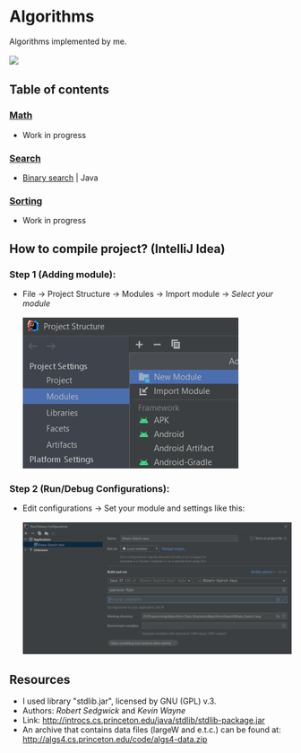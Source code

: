 # Algorithms
Algorithms implemented by me.<br><br>
![](https://img.shields.io/badge/Code-Java-informational?style=flat-square&logo=Java&logoColor=white&color=5194f0)

## Table of contents
### [Math](https://github.com/xairaven/Algorithms-Data-Structures/tree/main/Algorithms/Math)
- <a>Work in progress</a>
### [Search](https://github.com/xairaven/Algorithms-Data-Structures/tree/main/Algorithms/Search)
- <a href = "https://github.com/xairaven/Algorithms-Data-Structures/tree/main/Algorithms/Search/Binary-Search-Java">Binary search</a> | Java
### [Sorting](https://github.com/xairaven/Algorithms-Data-Structures/tree/main/Algorithms/Sorting)
- <a>Work in progress</a>

## How to compile project? (IntelliJ Idea)
### Step 1 (Adding module):
- File -> Project Structure -> Modules -> Import module -> *Select your module*<br><br>
<img src = "resources/step1.png"></img>
### Step 2 (Run/Debug Configurations):
- Edit configurations -> Set your module and settings like this:<br><br>
<img src = "resources/step2.png"></img>

## Resources
- I used library "stdlib.jar", licensed by GNU (GPL) v.3.<br>
- Authors: *Robert Sedgwick* and *Kevin Wayne*<br>
- Link: http://introcs.cs.princeton.edu/java/stdlib/stdlib-package.jar
- An archive that contains data files (largeW and e.t.c.) can be found at: http://algs4.cs.princeton.edu/code/algs4-data.zip
